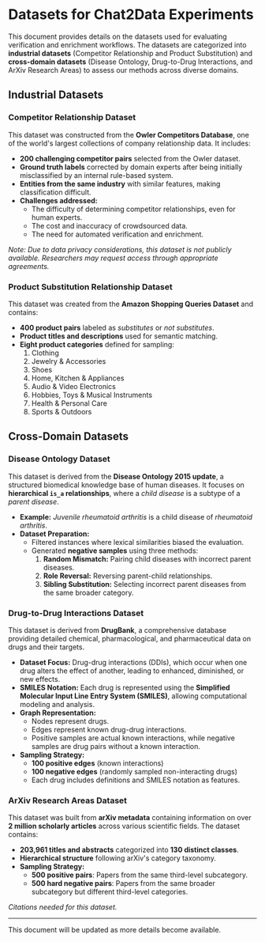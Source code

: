 # Datasets for Chat2Data Experiments

This document provides details on the datasets used for evaluating verification and enrichment workflows. The datasets are categorized into **industrial datasets** (Competitor Relationship and Product Substitution) and **cross-domain datasets** (Disease Ontology, Drug-to-Drug Interactions, and ArXiv Research Areas) to assess our methods across diverse domains.

## Industrial Datasets

### Competitor Relationship Dataset
This dataset was constructed from the **Owler Competitors Database**, one of the world's largest collections of company relationship data. It includes:
- **200 challenging competitor pairs** selected from the Owler dataset.
- **Ground truth labels** corrected by domain experts after being initially misclassified by an internal rule-based system.
- **Entities from the same industry** with similar features, making classification difficult.
- **Challenges addressed:** 
  - The difficulty of determining competitor relationships, even for human experts.
  - The cost and inaccuracy of crowdsourced data.
  - The need for automated verification and enrichment.

*Note: Due to data privacy considerations, this dataset is not publicly available. Researchers may request access through appropriate agreements.*

### Product Substitution Relationship Dataset
This dataset was created from the **Amazon Shopping Queries Dataset** and contains:
- **400 product pairs** labeled as *substitutes* or *not substitutes*.
- **Product titles and descriptions** used for semantic matching.
- **Eight product categories** defined for sampling:
  1. Clothing
  2. Jewelry & Accessories
  3. Shoes
  4. Home, Kitchen & Appliances
  5. Audio & Video Electronics
  6. Hobbies, Toys & Musical Instruments
  7. Health & Personal Care
  8. Sports & Outdoors

## Cross-Domain Datasets

### Disease Ontology Dataset
This dataset is derived from the **Disease Ontology 2015 update**, a structured biomedical knowledge base of human diseases. It focuses on **hierarchical `is_a` relationships**, where a *child disease* is a subtype of a *parent disease*.
- **Example:** *Juvenile rheumatoid arthritis* is a child disease of *rheumatoid arthritis*.
- **Dataset Preparation:**
  - Filtered instances where lexical similarities biased the evaluation.
  - Generated **negative samples** using three methods:
    1. **Random Mismatch:** Pairing child diseases with incorrect parent diseases.
    2. **Role Reversal:** Reversing parent-child relationships.
    3. **Sibling Substitution:** Selecting incorrect parent diseases from the same broader category.

### Drug-to-Drug Interactions Dataset
This dataset is derived from **DrugBank**, a comprehensive database providing detailed chemical, pharmacological, and pharmaceutical data on drugs and their targets. 

- **Dataset Focus:** Drug-drug interactions (DDIs), which occur when one drug alters the effect of another, leading to enhanced, diminished, or new effects.
- **SMILES Notation:** Each drug is represented using the **Simplified Molecular Input Line Entry System (SMILES)**, allowing computational modeling and analysis.
- **Graph Representation:**
  - Nodes represent drugs.
  - Edges represent known drug-drug interactions.
  - Positive samples are actual known interactions, while negative samples are drug pairs without a known interaction.
- **Sampling Strategy:**
  - **100 positive edges** (known interactions)
  - **100 negative edges** (randomly sampled non-interacting drugs)
  - Each drug includes definitions and SMILES notation as features.

### ArXiv Research Areas Dataset
This dataset was built from **arXiv metadata** containing information on over **2 million scholarly articles** across various scientific fields. The dataset contains:
- **203,961 titles and abstracts** categorized into **130 distinct classes**.
- **Hierarchical structure** following arXiv's category taxonomy.
- **Sampling Strategy:**
  - **500 positive pairs**: Papers from the same third-level subcategory.
  - **500 hard negative pairs**: Papers from the same broader subcategory but different third-level categories.

*Citations needed for this dataset.*

---

This document will be updated as more details become available.

